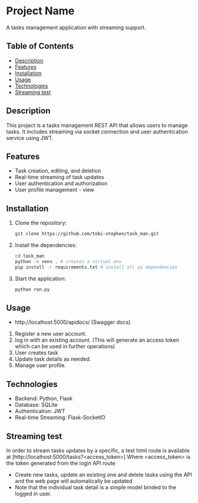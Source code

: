 # Project Name

A tasks management application with streaming support.

## Table of Contents

- [Description](#description)
- [Features](#features)
- [Installation](#installation)
- [Usage](#usage)
- [Technologies](#technologies)
- [Streaming test](#streaming)

## Description

This project is a tasks management REST API that allows users to manage tasks. It includes streaming via socket connection and user authentication service using JWT.

## Features

- Task creation, editing, and deletion
- Real-time streaming of task updates
- User authentication and authorization
- User profile management - view

## Installation

1. Clone the repository:

    ```sh
    git clone https://github.com/tobi-stephen/task_man.git
    ```

2. Install the dependencies:

    ```sh
    cd task_man
    python -m venv . # creates a virtual env
    pip install -r requirements.txt # install all py dependencies
    ```

3. Start the application:

    ```sh
    python run.py
    ```

## Usage

- http://localhost:5000/apidocs/ (Swagger docs)

1. Register a new user account.
2. log in with an existing account. (This will generate an access token which can be used in further operations)
3. User creates task
4. Update task details as needed.
5. Manage user profile.


## Technologies

- Backend: Python, Flask
- Database: SQLite
- Authentication: JWT
- Real-time Streaming: Flask-SocketIO

## Streaming test

In order to stream tasks updates by a specific, a test html route is available at [http://localhost:5000/tasks?<access_token>]
Where <access_token> is the token generated from the login API route

- Create new tasks, update an existing one and delete tasks using the API and the web page will automatically be updated
- Note that the individual task detail is a simple model binded to the logged in user.
